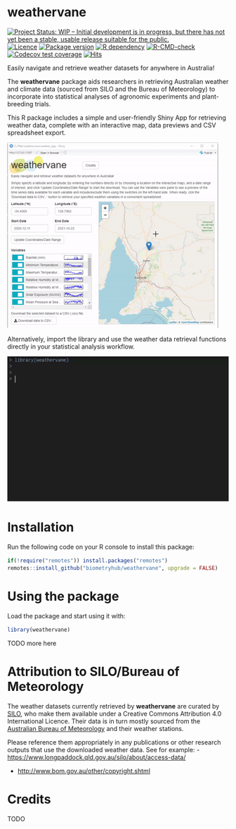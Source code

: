 
<!-- README.md is generated from README.Rmd. Please edit that file -->

# weathervane

<!-- badges: start -->

[![Project Status: WIP – Initial development is in progress, but there
has not yet been a stable, usable release suitable for the
public.](https://www.repostatus.org/badges/latest/wip.svg)](https://www.repostatus.org/#wip)
[![Licence](https://img.shields.io/github/license/mashape/apistatus.svg)](https://choosealicense.com/licenses/mit/)
[![Package
version](https://img.shields.io/badge/Package%20version-0.1.0-80b6ff.svg)](/DESCRIPTION)
[![R
dependency](https://img.shields.io/badge/R%3E%3D-3.5.0-80b6ff.svg)](https://cran.r-project.org/)
[![R-CMD-check](https://github.com/biometryhub/weathervane/workflows/R-CMD-check/badge.svg)](https://github.com/biometryhub/weathervane/actions)
[![Codecov test
coverage](https://codecov.io/gh/biometryhub/weathervane/branch/main/graph/badge.svg)](https://app.codecov.io/gh/biometryhub/weathervane?branch=main)
[![Hits](https://hits.seeyoufarm.com/api/count/incr/badge.svg?url=https%3A%2F%2Fbiometryhub.github.io%2Fweathervane%2F&count_bg=%2379C83D&title_bg=%23555555&icon=&icon_color=%23E7E7E7&title=hits&edge_flat=false)](https://hits.seeyoufarm.com)
<!-- badges: end -->

Easily navigate and retrieve weather datasets for anywhere in Australia!

The **weathervane** package aids researchers in retrieving Australian
weather and climate data (sourced from SILO and the Bureau of
Meteorology) to incorporate into statistical analyses of agronomic
experiments and plant-breeding trials.

This R package includes a simple and user-friendly Shiny App for
retrieving weather data, complete with an interactive map, data previews
and CSV spreadsheet export.

![weathervane App](man/figures/app_usage.gif)

Alternatively, import the library and use the weather data retrieval
functions directly in your statistical analysis workflow.

![weathervane package](man/figures/package_usage.gif)

# Installation

Run the following code on your R console to install this package:

``` r
if(!require("remotes")) install.packages("remotes") 
remotes::install_github("biometryhub/weathervane", upgrade = FALSE)
```

# Using the package

Load the package and start using it with:

``` r
library(weathervane)
```

TODO more here

# Attribution to SILO/Bureau of Meteorology

The weather datasets currently retrieved by **weathervane** are curated
by [SILO](https://www.longpaddock.qld.gov.au/silo/), who make them
available under a Creative Commons Attribution 4.0 International
Licence. Their data is in turn mostly sourced from the [Australian
Bureau of Meteorology](http://www.bom.gov.au/) and their weather
stations.

Please reference them appropriately in any publications or other
research outputs that use the downloaded weather data. See for
example: - <https://www.longpaddock.qld.gov.au/silo/about/access-data/>

-   <http://www.bom.gov.au/other/copyright.shtml>

# Credits

TODO
